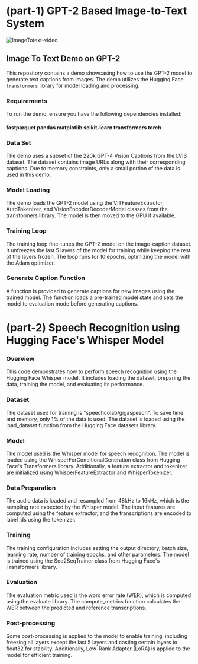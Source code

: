 
# (part-1) GPT-2 Based Image-to-Text System

![ImageTotext-video](https://github.com/parthdholakiya/GPT-2-Based-Image-to-Text-System/assets/94167271/13fb6eb4-4e75-4502-98f0-a3991dd337cd)

## Image To Text Demo on GPT-2

This repository contains a demo showcasing how to use the GPT-2 model to generate text captions from images. The demo utilizes the Hugging Face `transformers` library for model loading and processing.

### Requirements

To run the demo, ensure you have the following dependencies installed:
#### fastparquet pandas matplotlib scikit-learn transformers torch


### Data Set

The demo uses a subset of the 220k GPT-4 Vision Captions from the LVIS dataset. The dataset contains image URLs along with their corresponding captions. Due to memory constraints, only a small portion of the data is used in this demo.

### Model Loading

The demo loads the GPT-2 model using the ViTFeatureExtractor, AutoTokenizer, and VisionEncoderDecoderModel classes from the transformers library. The model is then moved to the GPU if available.

### Training Loop

The training loop fine-tunes the GPT-2 model on the image-caption dataset. It unfreezes the last 5 layers of the model for training while keeping the rest of the layers frozen. The loop runs for 10 epochs, optimizing the model with the Adam optimizer.

### Generate Caption Function

A function is provided to generate captions for new images using the trained model. The function loads a pre-trained model state and sets the model to evaluation mode before generating captions.

# (part-2) Speech Recognition using Hugging Face's Whisper Model

### Overview

This code demonstrates how to perform speech recognition using the Hugging Face Whisper model. It includes loading the dataset, preparing the data, training the model, and evaluating its performance.

### Dataset

The dataset used for training is "speechcolab/gigaspeech". To save time and memory, only 1% of the data is used. The dataset is loaded using the load_dataset function from the Hugging Face datasets library.

### Model

The model used is the Whisper model for speech recognition. The model is loaded using the WhisperForConditionalGeneration class from Hugging Face's Transformers library. Additionally, a feature extractor and tokenizer are initialized using WhisperFeatureExtractor and WhisperTokenizer.

### Data Preparation

The audio data is loaded and resampled from 48kHz to 16kHz, which is the sampling rate expected by the Whisper model. The input features are computed using the feature extractor, and the transcriptions are encoded to label ids using the tokenizer.

### Training

The training configuration includes setting the output directory, batch size, learning rate, number of training epochs, and other parameters. The model is trained using the Seq2SeqTrainer class from Hugging Face's Transformers library.

### Evaluation

The evaluation metric used is the word error rate (WER), which is computed using the evaluate library. The compute_metrics function calculates the WER between the predicted and reference transcriptions.

### Post-processing

Some post-processing is applied to the model to enable training, including freezing all layers except the last 5 layers and casting certain layers to float32 for stability. Additionally, Low-Rank Adapter (LoRA) is applied to the model for efficient training.
